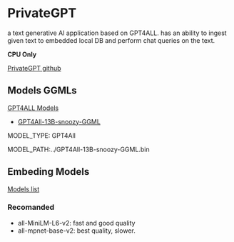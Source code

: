 # PrivateGPT

a text generative AI application based on GPT4ALL. has an ability to ingest given text to embedded local DB and perform chat queries on the text.

**CPU Only**

[PrivateGPT github](https://github.com/imartinez/privateGPT)

## Models GGMLs
[GPT4ALL Models](https://gpt4all.io/index.html)

- [GPT4All-13B-snoozy-GGML](https://huggingface.co/TheBloke/GPT4All-13B-snoozy-GGML)

MODEL_TYPE: GPT4All

MODEL_PATH:../GPT4All-13B-snoozy-GGML.bin


## Embeding Models

[Models list](https://www.sbert.net/docs/pretrained_models.html)

### Recomanded 

- all-MiniLM-L6-v2: fast and good quality
- all-mpnet-base-v2: best quality, slower.
